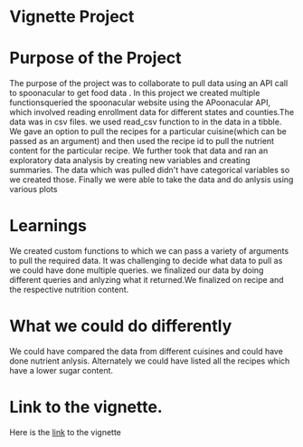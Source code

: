 # Vignette Project
# Purpose of the Project
The purpose of the project was to collaborate to pull data using an API call to spoonacular to get food data . In this project we created multiple functionsqueried the spoonacular website using the APoonacular API, which involved reading enrollment data for different states and counties.The data was in csv files. we used read_csv function to in the data in a tibble.
We gave an option to pull the recipes for a particular cuisine(which can be passed as an argument) and then used the recipe id to pull the nutrient content for the particular recipe. We further took that data and ran an exploratory data analysis by creating new variables and creating summaries. The data which was pulled didn't have categorical variables so we created those. Finally we were able to take the data and do anlysis using various plots
# Learnings
We created custom functions to which we can pass a variety of arguments to pull the required data. It was challenging to decide what data to pull as we could have done multiple queries. we finalized our data by doing different queries and anlyzing what it returned.We finalized on recipe and the respective nutrition content.
# What we could do differently
We could have compared the data from different cuisines and could have done nutrient anlysis. Alternately we could have listed all the recipes which have a lower sugar content.
# Link to the vignette.
Here is the [link](https://mcartron10.github.io/Stat558_Project2_CartronRao/) to the vignette
